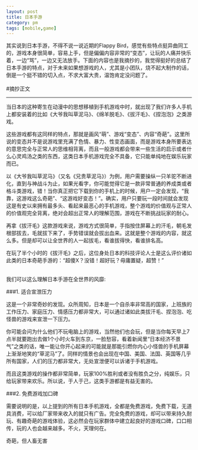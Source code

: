 ```yaml
---
layout: post
title: 日本手游
category: pm
tags: [mobile,game]
---
```


其实说到日本手游，不得不说一说近期的Flappy Bird，感觉有些特点挺异曲同工的，游戏本身很简单，容易上手，但是偏偏内容非常的“变态”，让玩的人痛并快乐着，一边“骂”，一边又无法放手。下面的内容也是我摘抄的，我觉得挺好的总结了日本手游的特点，对于未来如果想游戏的人，尤其是小团队，烧不起大制作的话，倒是一个挺不错的切入点，不求大富大贵，温饱肯定没问题了。
<br/>
<br/>
#摘抄正文
***

当日本的这种寄生在动漫中的思想移植到手机游戏中时，就出现了我们许多人手机上都安装着的比如《大爷我叫草泥马》、《绵羊脱毛》、《拔汗毛》、《捏泡泡》之类游戏。

这些游戏都有这同样的特点，那就是画风“萌”、游戏“变态”、内容“奇葩”。这里所说的变态并不是说游戏里充满了色情、暴力、性变态画面，而是游戏本身所要表达的意思完全与正常人的思维相背离，而且一般游戏都会带来一些生活的启示或者什么心灵鸡汤之类的东西，这类日本手机游戏完全不具备，它只能单纯地在娱乐玩家而已。

以《大爷我叫草泥马》（又名《兄贵草泥马》）为例，用户需要操纵一只羊驼不断进化，直到与神战斗为止，如果光看字，你可能觉得它是一款非常普通的养成类或者格斗类游戏，错！当你真正把它下载到你的手机上的时候，用户一定会发现，“我靠，这游戏这么奇葩”、“这游戏好变态！”。确实，用户只要玩一段时间就会发现这是有史以来拥有最多头、看起来最恶心的手机游戏，整个游戏的价值观与正常人的价值观完全背离，绝对会超出正常人的理解范围，游戏在不断挑战玩家的耐心。

再拿《拔汗毛》这款游戏来说，游戏方式很简单，手指按住屏幕上的汗毛，朝毛发根部拔去，毛就拔下来了，手势错误就会拔出血来。这就是整个游戏的内容，就这么多。但是却可以让全世界的人一起拔毛，看谁拔得快，看谁排名高。

在玩了半个小时的《拔汗毛》之后，这位身处日本的科技评论人士是这么评价诸如此类的日本奇葩手游的：“超傻X？没错！超好玩？毋庸置疑，超赞！”

<br/>
我们可以这么理解日本手游在全世界的风靡:

###1. 适合宣泄压力

这是一个非常奇妙的发现。众所周知，日本是一个自杀率非常高的国家，上班族的工作压力、家庭压力、情感压力都非常大，可以通过诸如此类拔汗毛、捏泡泡、吃怪兽的游戏来宣泄一下压力。

你可能会问为什么他们不玩电脑上的游戏，当然他们也会玩，但是当你每天早上7点半就要跑出去做1个小时火车到东京，一脸愁容，看着新闻里“日本经济不景气”之类的话，唯一能让你开心起来的可能就是那能引燃你内心小怪兽的手机屏幕上渐渐地笑的“草泥马”了。同样的情景也会出现在中国、美国、法国、英国等几乎所有国家，人们的压力都非常大，无处宣泄便可以诉诸于手机游戏。

而且这类游戏的操作都非常简单，玩家100%胜利或者没有胜负之分，纯娱乐，只给玩家带来欢乐。所以说，于人于己，这类手游都是有益无害的。

###2. 免费游戏加口碑

需要说明的是，以上提到的所有日本手机游戏，全都是免费游戏，免费下载，无道具消费，可以给厂家带来收入的就只有广告。完全免费的游戏，却可以带来持久耐玩、有趣奇葩的游戏体验，这必然会在玩家群体中建立起良好的游戏口碑，口口相传，玩的人也会越来越多。不火，天理何在。

奇葩，但人畜无害
